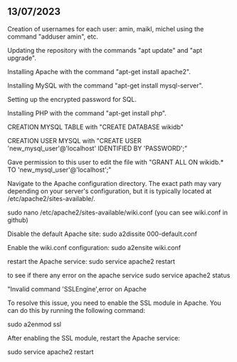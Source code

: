## 13/07/2023 
Creation of usernames for each user: amin, maikl, michel using the command "adduser amin", etc.

Updating the repository with the commands "apt update" and "apt upgrade".

Installing Apache with the command "apt-get install apache2".

Installing MySQL with the command "apt-get install mysql-server".

Setting up the encrypted password for SQL.

Installing PHP with the command "apt-get install php".

CREATION MYSQL TABLE with "CREATE DATABASE wikidb"

CREATION USER MYSQL with "CREATE USER 'new_mysql_user'@'localhost' IDENTIFIED BY 'PASSWORD';"

Gave permission to this user to edit the file with "GRANT ALL ON wikidb.* TO 'new_mysql_user'@'localhost';"

Navigate to the Apache configuration directory. The exact path may vary depending on your server's configuration, but it is typically located at /etc/apache2/sites-available/.

sudo nano /etc/apache2/sites-available/wiki.conf (you can see wiki.conf in github)

Disable the default Apache site:
sudo a2dissite 000-default.conf 

Enable the wiki.conf configuration:
sudo a2ensite wiki.conf

restart the Apache service:
sudo service apache2 restart

to see if there any error on the apache service
sudo service apache2 status

"Invalid command 'SSLEngine',error on Apache

To resolve this issue, you need to enable the SSL module in Apache. You can do this by running the following command:

sudo a2enmod ssl

After enabling the SSL module, restart the Apache service:

sudo service apache2 restart

